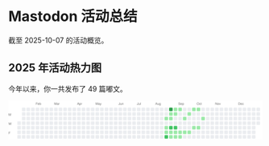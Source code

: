 # Mastodon 活动总结

截至 2025-10-07 的活动概览。

## 2025 年活动热力图

今年以来，你一共发布了 49 篇嘟文。

![Activity Heatmap](./heatmap.svg)